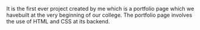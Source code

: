 It is the first ever project created by me which is a portfolio page which we havebuilt at the very beginning of our college. The portfolio page involves the use of HTML and CSS at its backend.
